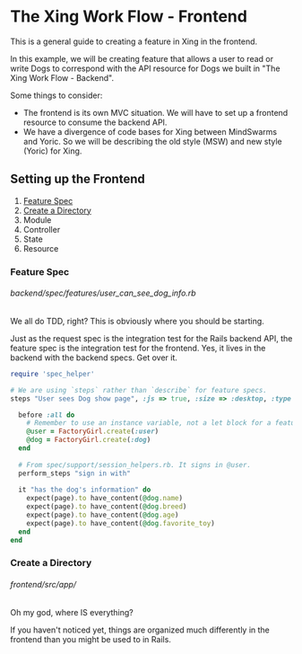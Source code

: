 # The Xing Work Flow - Frontend

This is a general guide to creating a feature in Xing in the frontend.

In this example, we will be creating feature that allows a user to read or write Dogs to correspond with the API resource for Dogs we built in "The Xing Work Flow - Backend".

Some things to consider:
* The frontend is its own MVC situation. We will have to set up a frontend resource to consume the backend API.
* We have a divergence of code bases for Xing between MindSwarms and Yoric. So we will be describing the old style (MSW) and new style (Yoric) for Xing.

## Setting up the Frontend

1. [Feature Spec](#feature_spec)
2. [Create a Directory](#directory)
3. Module
5. Controller
6. State
7. Resource

### <a name="feature_spec"></a>Feature Spec
###### backend/spec/features/user_can_see_dog_info.rb

We all do TDD, right? This is obviously where you should be starting.

Just as the request spec is the integration test for the Rails backend API, the feature spec is the integration test for the frontend. Yes, it lives in the backend with the backend specs. Get over it.

```ruby
require 'spec_helper'

# We are using `steps` rather than `describe` for feature specs.
steps "User sees Dog show page", :js => true, :size => :desktop, :type => :feature do

  before :all do
    # Remember to use an instance variable, not a let block for a feature spec
    @user = FactoryGirl.create(:user)
    @dog = FactoryGirl.create(:dog)
  end
  
  # From spec/support/session_helpers.rb. It signs in @user.
  perform_steps "sign in with"
  
  it "has the dog's information" do 
    expect(page).to have_content(@dog.name)
    expect(page).to have_content(@dog.breed)
    expect(page).to have_content(@dog.age)
    expect(page).to have_content(@dog.favorite_toy)
  end
end
```

### <a name="directory"></a>Create a Directory
###### frontend/src/app/

Oh my god, where IS everything? 

If you haven't noticed yet, things are organized much differently in the frontend than you might be used to in Rails. 
